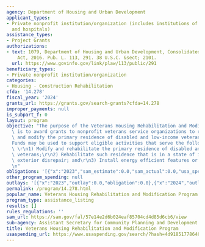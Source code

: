 ```yaml
---
agency: Department of Housing and Urban Development
applicant_types:
- Private nonprofit institution/organization (includes institutions of higher education
  and hospitals)
assistance_types:
- Project Grants
authorizations:
- text: 1079, Department of Housing and Urban Development, Consolidated Appropriations
    Act, 2016. Pub. L. 113, 291. 38 U.S.C. &sect; 2101.
  url: https://www.govinfo.gov/link/plaw/113/public/291
beneficiary_types:
- Private nonprofit institution/organization
categories:
- Housing - Construction Rehabilitation
cfda: '14.278'
fiscal_year: '2024'
grants_url: https://grants.gov/search-grants?cfda=14.278
improper_payments: null
is_subpart_f: 0
layout: program
objective: "The purpose of the Veterans Housing Rehabilitation and Modification Program\
  \ is to award grants to nonprofit veterans service organizations to rehabilitate\
  \ and modify the primary residence of disabled and low-income veterans. \r\n\r\n\
  Funds may be used to support eligible activities that serve the following objectives:\
  \ \r\n1) Modify and rehabilitate the primary residence of disabled and low-income\
  \ veterans;\r\n2) Rehabilitate such residence that is in a state of interior or\
  \ exterior disrepair; and\r\n3) Install energy efficient features or equipment.\r\
  \n"
obligations: '[{"x":"2023","sam_estimate":0.0,"sam_actual":0.0,"usa_spending_actual":0.0},{"x":"2024","sam_estimate":0.0,"sam_actual":9000000.0,"usa_spending_actual":1000000.0},{"x":"2025","sam_estimate":0.0,"sam_actual":0.0,"usa_spending_actual":0.0}]'
other_program_spending: null
outlays: '[{"x":"2023","outlay":0.0,"obligation":0.0},{"x":"2024","outlay":245108.93,"obligation":1000000.0},{"x":"2025","outlay":0.0,"obligation":0.0}]'
permalink: /program/14.278.html
popular_name: Veterans Housing Rehabilitation and Modification Program
program_type: assistance_listing
results: []
rules_regulations: ''
sam_url: https://sam.gov/fal/57e14e2d6b024eaf85704cd4d85d6cb6/view
sub-agency: Assistant Secretary for Community Planning and Development
title: Veterans Housing Rehabilitation and Modification Program
usaspending_url: https://www.usaspending.gov/search/?hash=4d918517786481ebe7cf64124b992caa
---
```

